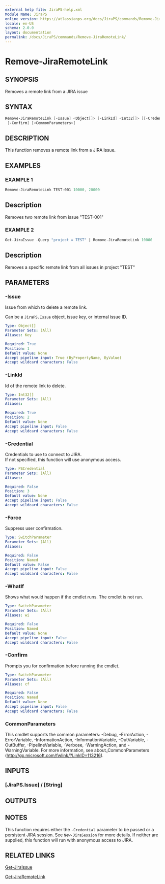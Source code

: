 ```yaml
---
external help file: JiraPS-help.xml
Module Name: JiraPS
online version: https://atlassianps.org/docs/JiraPS/commands/Remove-JiraRemoteLink/
locale: en-US
schema: 2.0.0
layout: documentation
permalink: /docs/JiraPS/commands/Remove-JiraRemoteLink/
---
```

# Remove-JiraRemoteLink

## SYNOPSIS

Removes a remote link from a JIRA issue

## SYNTAX

```powershell
Remove-JiraRemoteLink [-Issue] <Object[]> [-LinkId] <Int32[]> [[-Credential] <PSCredential>] [-Force] [-WhatIf]
 [-Confirm] [<CommonParameters>]
```

## DESCRIPTION

This function removes a remote link from a JIRA issue.

## EXAMPLES

### EXAMPLE 1

```powershell
Remove-JiraRemoteLink TEST-001 10000, 20000
```

Description  
 -----------  
Removes two remote link from issue "TEST-001"

### EXAMPLE 2

```powershell
Get-JiraIssue -Query "project = TEST" | Remove-JiraRemoteLink 10000
```

Description  
 -----------  
Removes a specific remote link from all issues in project "TEST"

## PARAMETERS

### -Issue

Issue from which to delete a remote link.

Can be a `JiraPS.Issue` object, issue key, or internal issue ID.

```yaml
Type: Object[]
Parameter Sets: (All)
Aliases: Key

Required: True
Position: 1
Default value: None
Accept pipeline input: True (ByPropertyName, ByValue)
Accept wildcard characters: False
```

### -LinkId

Id of the remote link to delete.

```yaml
Type: Int32[]
Parameter Sets: (All)
Aliases:

Required: True
Position: 2
Default value: None
Accept pipeline input: False
Accept wildcard characters: False
```

### -Credential

Credentials to use to connect to JIRA.  
If not specified, this function will use anonymous access.

```yaml
Type: PSCredential
Parameter Sets: (All)
Aliases:

Required: False
Position: 3
Default value: None
Accept pipeline input: False
Accept wildcard characters: False
```

### -Force

Suppress user confirmation.

```yaml
Type: SwitchParameter
Parameter Sets: (All)
Aliases:

Required: False
Position: Named
Default value: False
Accept pipeline input: False
Accept wildcard characters: False
```

### -WhatIf

Shows what would happen if the cmdlet runs.
The cmdlet is not run.

```yaml
Type: SwitchParameter
Parameter Sets: (All)
Aliases: wi

Required: False
Position: Named
Default value: None
Accept pipeline input: False
Accept wildcard characters: False
```

### -Confirm

Prompts you for confirmation before running the cmdlet.

```yaml
Type: SwitchParameter
Parameter Sets: (All)
Aliases: cf

Required: False
Position: Named
Default value: None
Accept pipeline input: False
Accept wildcard characters: False
```

### CommonParameters

This cmdlet supports the common parameters: -Debug, -ErrorAction, -ErrorVariable, -InformationAction, -InformationVariable, -OutVariable, -OutBuffer, -PipelineVariable, -Verbose, -WarningAction, and -WarningVariable.
For more information, see about_CommonParameters (http://go.microsoft.com/fwlink/?LinkID=113216).

## INPUTS

### [JiraPS.Issue] / [String]

## OUTPUTS

## NOTES

This function requires either the `-Credential` parameter to be passed or a persistent JIRA session.
See `New-JiraSession` for more details.
If neither are supplied, this function will run with anonymous access to JIRA.

## RELATED LINKS

[Get-JiraIssue](../Get-JiraIssue/)

[Get-JiraRemoteLink](../Get-JiraRemoteLink/)
